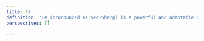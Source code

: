 ```yaml
---
title: C#
definition: 'C# (pronounced as See-Sharp) is a powerful and adaptable object-oriented programming (OOP) language. It offers capability to meet the demands of modern software development, including Web, mobile, and app development.'
perspectives: []

---
```

